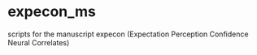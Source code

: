 # expecon_ms

scripts for the manuscript expecon (Expectation Perception Confidence Neural Correlates)

